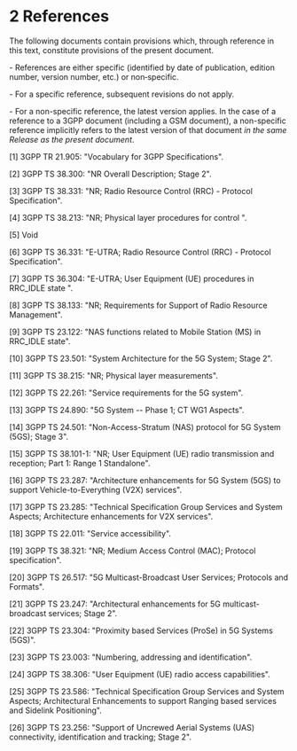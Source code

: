 # 2 References

The following documents contain provisions which, through reference in
this text, constitute provisions of the present document.

\- References are either specific (identified by date of publication,
edition number, version number, etc.) or non‑specific.

\- For a specific reference, subsequent revisions do not apply.

\- For a non-specific reference, the latest version applies. In the case
of a reference to a 3GPP document (including a GSM document), a
non-specific reference implicitly refers to the latest version of that
document *in the same Release as the present document*.

\[1\] 3GPP TR 21.905: \"Vocabulary for 3GPP Specifications\".

\[2\] 3GPP TS 38.300: \"NR Overall Description; Stage 2\".

\[3\] 3GPP TS 38.331: \"NR; Radio Resource Control (RRC) - Protocol
Specification\".

\[4\] 3GPP TS 38.213: \"NR; Physical layer procedures for control \".

\[5\] Void

\[6\] 3GPP TS 36.331: \"E-UTRA; Radio Resource Control (RRC) - Protocol
Specification\".

\[7\] 3GPP TS 36.304: \"E-UTRA; User Equipment (UE) procedures in
RRC_IDLE state \".

\[8\] 3GPP TS 38.133: \"NR; Requirements for Support of Radio Resource
Management\".

\[9\] 3GPP TS 23.122: \"NAS functions related to Mobile Station (MS) in
RRC_IDLE state\".

\[10\] 3GPP TS 23.501: \"System Architecture for the 5G System; Stage
2\".

\[11\] 3GPP TS 38.215: \"NR; Physical layer measurements\".

\[12\] 3GPP TS 22.261: \"Service requirements for the 5G system\".

\[13\] 3GPP TS 24.890: \"5G System -- Phase 1; CT WG1 Aspects\".

\[14\] 3GPP TS 24.501: \"Non-Access-Stratum (NAS) protocol for 5G System
(5GS); Stage 3\".

\[15\] 3GPP TS 38.101-1: \"NR; User Equipment (UE) radio transmission
and reception; Part 1: Range 1 Standalone\".

\[16\] 3GPP TS 23.287: \"Architecture enhancements for 5G System (5GS)
to support Vehicle-to-Everything (V2X) services\".

\[17\] 3GPP TS 23.285: \"Technical Specification Group Services and
System Aspects; Architecture enhancements for V2X services\".

\[18\] 3GPP TS 22.011: \"Service accessibility\".

\[19\] 3GPP TS 38.321: \"NR; Medium Access Control (MAC); Protocol
specification\".

\[20\] 3GPP TS 26.517: \"5G Multicast-Broadcast User Services; Protocols
and Formats\".

\[21\] 3GPP TS 23.247: \"Architectural enhancements for 5G
multicast-broadcast services; Stage 2\".

\[22\] 3GPP TS 23.304: \"Proximity based Services (ProSe) in 5G Systems
(5GS)\".

\[23\] 3GPP TS 23.003: \"Numbering, addressing and identification\".

\[24\] 3GPP TS 38.306: \"User Equipment (UE) radio access
capabilities\".

\[25\] 3GPP TS 23.586: \"Technical Specification Group Services and
System Aspects; Architectural Enhancements to support Ranging based
services and Sidelink Positioning\".

\[26\] 3GPP TS 23.256: \"Support of Uncrewed Aerial Systems (UAS)
connectivity, identification and tracking; Stage 2\".